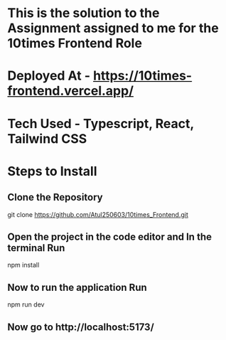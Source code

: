 # This is the solution to the Assignment assigned to me for the 10times Frontend Role
# Deployed At - https://10times-frontend.vercel.app/
# Tech Used - Typescript, React, Tailwind CSS
# Steps to Install
## Clone the Repository
git clone https://github.com/Atul250603/10times_Frontend.git
## Open the project in the code editor and In the terminal Run
npm install
## Now to run the application Run
npm run dev
## Now go to http://localhost:5173/


